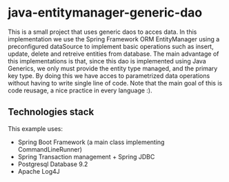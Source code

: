 # java-entitymanager-generic-dao
This is a small project that uses generic daos to acces data. In this implementation we use the Spring Framework ORM EntityManager using a preconfigured dataSource to implement basic operations such as insert, update, delete and retreive entities from database.
The main advantage of this implementations is that, since this dao is implemented using Java Generics, we only must provide the entity type managed, and the primary key type. By doing this we have acces to parametrized data operations without having to write single line of code.
Note that the main goal of this is code reusage, a nice practice in every language :). 

## Technologies stack
This example uses:
* Spring Boot Framework (a main class implementing CommandLineRunner)
* Spring Transaction management + Spring JDBC
* Postgresql Database 9.2
* Apache Log4J
